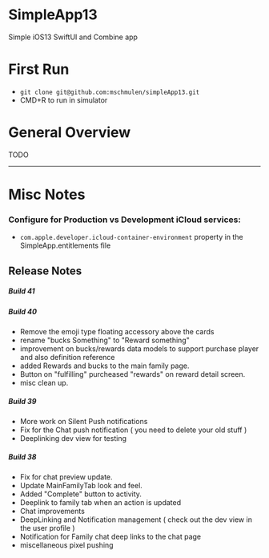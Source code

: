 SimpleApp13
====

Simple iOS13 SwiftUI and Combine app 

# First Run 

- `git clone git@github.com:mschmulen/simpleApp13.git`
- CMD+R to run in simulator

# General Overview 

TODO

--- 

# Misc Notes 

### Configure for Production vs Development iCloud services:

- `com.apple.developer.icloud-container-environment` property in the SimpleApp.entitlements file





## Release Notes

##### Build 41


##### Build 40
- Remove the emoji type floating accessory above the cards
- rename "bucks Something" to "Reward something"
- improvement on bucks/rewards data models to support purchase player and also definition reference
- added Rewards and bucks to the main family page.
- Button on "fulfilling" purcheased "rewards" on reward detail screen.
- misc clean up.


##### Build 39
- More work on Silent Push notifications 
- Fix for the Chat push notification ( you need to delete your old stuff )
- Deeplinking dev view for testing



##### Build 38

- Fix for chat preview update.
- Update MainFamilyTab look and feel.
- Added "Complete" button to activity.
- Deeplink to family tab when an action is updated
- Chat improvements
- DeepLinking and Notification management ( check out the dev view in the user profile )
- Notification for Family chat deep links to the chat page
- miscellaneous pixel pushing  

